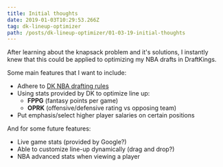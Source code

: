 ```yaml
---
title: Initial thoughts
date: 2019-01-03T10:29:53.266Z
tag: dk-lineup-optimizer
path: /posts/dk-lineup-optimizer/01-03-19-initial-thoughts
---
```

After learning about the knapsack problem and it's solutions, I instantly knew that this could be applied to optimizing my NBA drafts in DraftKings.

Some main features that I want to include:

* Adhere to [DK NBA drafting rules](https://www.draftkings.com/help/rules/nba)
* Using stats provided by DK to optimize line up:
  * **FPPG** (fantasy points per game)
  * **OPRK** (offensive/defensive rating vs opposing team)
* Put emphasis/select higher player salaries on certain positions

And for some future features:

* Live game stats (provided by Google?)
* Able to customize line-up dynamically (drag and drop?)
* NBA advanced stats when viewing a player

